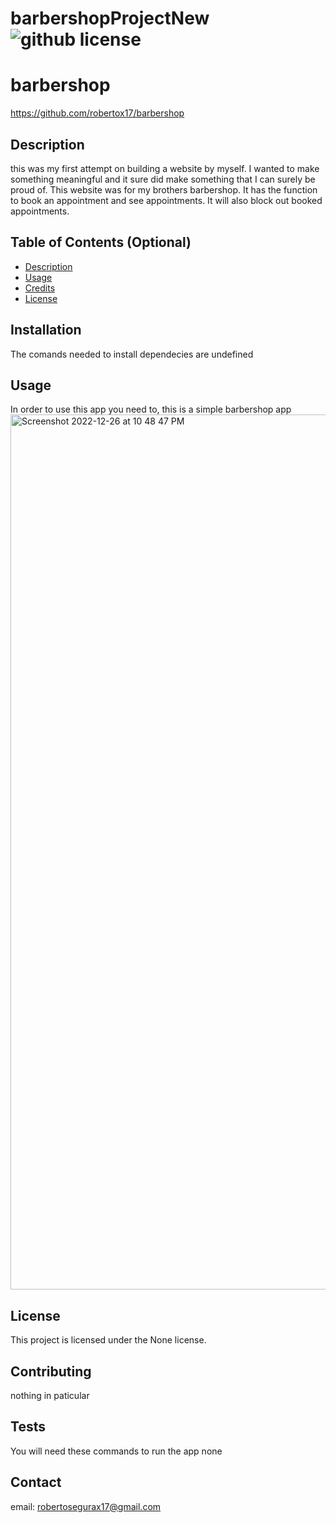 # barbershopProjectNew![github license](https://img.shields.io/badge/license-None-blue.svg)
  # barbershop 
  https://github.com/robertox17/barbershop 
  ## Description
  this was my first attempt on building a website by myself. I wanted to make something meaningful and it sure did make something that I can surely be proud of. This website was for my brothers barbershop. It has the function to book an appointment and see appointments. It will also block out booked appointments.
  

  ## Table of Contents (Optional)
  - [Description](#Description)
  - [Usage](#usage)
  - [Credits](#credits)
  - [License](#license)
  
  ## Installation
  
  The comands needed to install dependecies are undefined
  
  ## Usage
  
  In order to use this app you need to, this is a simple barbershop app
  <img width="1400" alt="Screenshot 2022-12-26 at 10 48 47 PM" src="https://user-images.githubusercontent.com/108193561/209624193-6f6ffdb8-97c0-4496-b116-81450753a4ba.png">

  
  ## License 
  
  This project is licensed under the None license.
  

  ## Contributing 
  nothing in paticular
  
  ## Tests
  
  You will need these commands to run the app none

  ## Contact 

  email: robertosegurax17@gmail.com
